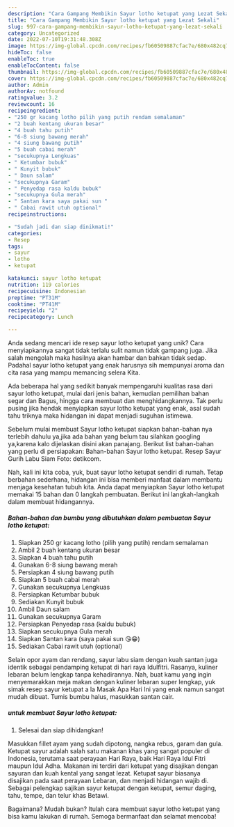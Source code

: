 ```yaml
---
description: "Cara Gampang Membikin Sayur lotho ketupat yang Lezat Sekali"
title: "Cara Gampang Membikin Sayur lotho ketupat yang Lezat Sekali"
slug: 997-cara-gampang-membikin-sayur-lotho-ketupat-yang-lezat-sekali
category: Uncategorized
date: 2022-07-10T19:31:48.308Z
image: https://img-global.cpcdn.com/recipes/fb60509887cfac7e/680x482cq70/sayur-lotho-ketupat-foto-resep-utama.jpg
hideToc: false
enableToc: true
enableTocContent: false
thumbnail: https://img-global.cpcdn.com/recipes/fb60509887cfac7e/680x482cq70/sayur-lotho-ketupat-foto-resep-utama.jpg
cover: https://img-global.cpcdn.com/recipes/fb60509887cfac7e/680x482cq70/sayur-lotho-ketupat-foto-resep-utama.jpg
author: Admin
authorAv: notfound
ratingvalue: 3.2
reviewcount: 16
recipeingredient:
- "250 gr kacang lotho pilih yang putih rendam semalaman"
- "2 buah kentang ukuran besar"
- "4 buah tahu putih"
- "6-8 siung bawang merah"
- "4 siung bawang putih"
- "5 buah cabai merah"
- "secukupnya Lengkuas"
- " Ketumbar bubuk"
- " Kunyit bubuk"
- " Daun salam"
- "secukupnya Garam"
- " Penyedap rasa kaldu bubuk"
- "secukupnya Gula merah"
- " Santan kara saya pakai sun "
- " Cabai rawit utuh optional"
recipeinstructions:

- "Sudah jadi dan siap dinikmati!"
categories:
- Resep
tags:
- sayur
- lotho
- ketupat

katakunci: sayur lotho ketupat 
nutrition: 119 calories
recipecuisine: Indonesian
preptime: "PT31M"
cooktime: "PT41M"
recipeyield: "2"
recipecategory: Lunch

---
```





Anda sedang mencari ide resep sayur lotho ketupat yang unik? Cara menyiapkannya sangat tidak terlalu sulit namun tidak gampang juga. Jika salah mengolah maka hasilnya akan hambar dan bahkan tidak sedap. Padahal sayur lotho ketupat yang enak harusnya sih mempunyai aroma dan cita rasa yang mampu memancing selera Kita.





Ada beberapa hal yang sedikit banyak mempengaruhi kualitas rasa dari sayur lotho ketupat, mulai dari jenis bahan, kemudian pemilihan bahan segar dan Bagus, hingga cara membuat dan menghidangkannya. Tak perlu pusing jika hendak menyiapkan sayur lotho ketupat yang enak,      asal sudah tahu triknya maka hidangan ini dapat menjadi suguhan istimewa.














Sebelum mulai membuat Sayur lotho ketupat siapkan bahan-bahan nya terlebih dahulu ya,jika ada bahan yang belum tau silahkan googling ya,karena kalo dijelaskan disini akan panajang. Berikut list bahan-bahan yang perlu di persiapakan: Bahan-bahan Sayur lotho ketupat. Resep Sayur Gurih Labu Siam Foto: detikcom.






Nah, kali ini kita coba, yuk, buat sayur lotho ketupat sendiri di rumah. Tetap berbahan sederhana, hidangan ini bisa memberi manfaat dalam membantu menjaga kesehatan tubuh kita. Anda dapat menyiapkan Sayur lotho ketupat memakai 15 bahan dan 0 langkah pembuatan. Berikut ini langkah-langkah dalam membuat hidangannya.

<!--inarticleads1-->

##### Bahan-bahan dan bumbu yang dibutuhkan dalam pembuatan Sayur lotho ketupat:

1. Siapkan 250 gr kacang lotho (pilih yang putih) rendam semalaman
1. Ambil 2 buah kentang ukuran besar
1. Siapkan 4 buah tahu putih
1. Gunakan 6-8 siung bawang merah
1. Persiapkan 4 siung bawang putih
1. Siapkan 5 buah cabai merah
1. Gunakan secukupnya Lengkuas
1. Persiapkan  Ketumbar bubuk
1. Sediakan  Kunyit bubuk
1. Ambil  Daun salam
1. Gunakan secukupnya Garam
1. Persiapkan  Penyedap rasa (kaldu bubuk)
1. Siapkan secukupnya Gula merah
1. Siapkan  Santan kara (saya pakai sun 😘😁)
1. Sediakan  Cabai rawit utuh (optional)


Selain opor ayam dan rendang, sayur labu siam dengan kuah santan juga identik sebagai pendamping ketupat di hari raya Idulfitri. Rasanya, kuliner lebaran belum lengkap tanpa kehadirannya. Nah, buat kamu yang ingin menyemarakkan meja makan dengan kuliner lebaran super lengkap, yuk simak resep sayur ketupat a la Masak Apa Hari Ini yang enak namun sangat mudah dibuat. Tumis bumbu halus, masukkan santan cair. 

<!--inarticleads2-->

#####  untuk membuat Sayur lotho ketupat:


1. Selesai dan siap dihidangkan!

Masukkan fillet ayam yang sudah dipotong, nangka rebus, garam dan gula. Ketupat sayur adalah salah satu makanan khas yang sangat populer di Indonesia, terutama saat perayaan Hari Raya, baik Hari Raya Idul Fitri maupun Idul Adha. Makanan ini terdiri dari ketupat yang disajikan dengan sayuran dan kuah kental yang sangat lezat. Ketupat sayur biasanya disajikan pada saat perayaan Lebaran, dan menjadi hidangan wajib di. Sebagai pelengkap sajikan sayur ketupat dengan ketupat, semur daging, tahu, tempe, dan telur khas Betawi. 

Bagaimana? Mudah bukan? Itulah cara membuat sayur lotho ketupat yang bisa kamu lakukan di rumah. Semoga bermanfaat dan selamat mencoba!
